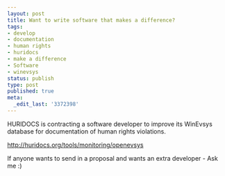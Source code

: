 ```yaml
---
layout: post
title: Want to write software that makes a difference?
tags:
- develop
- documentation
- human rights
- huridocs
- make a difference
- Software
- winevsys
status: publish
type: post
published: true
meta:
  _edit_last: '3372398'
---
```

HURIDOCS is contracting a software developer to improve its WinEvsys
database for documentation of human rights violations.

<a title="Request for Proposals" href="http://huridocs.org/tools/monitoring/openevsys">http://huridocs.org/tools/monitoring/openevsys</a>

If anyone wants to send in a proposal and wants an extra developer - Ask me :)
